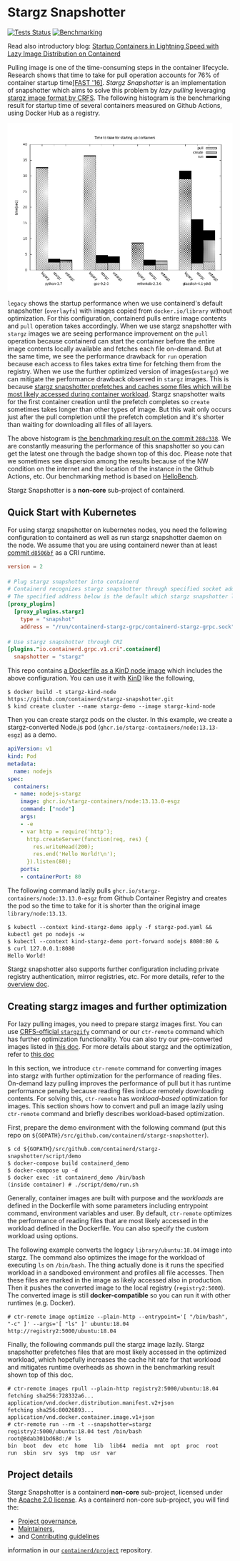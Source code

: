# Stargz Snapshotter

[![Tests Status](https://github.com/containerd/stargz-snapshotter/workflows/Tests/badge.svg)](https://github.com/containerd/stargz-snapshotter/actions?query=workflow%3ATests+branch%3Amaster)
[![Benchmarking](https://github.com/containerd/stargz-snapshotter/workflows/Benchmark/badge.svg)](https://github.com/containerd/stargz-snapshotter/actions?query=workflow%3ABenchmark+branch%3Amaster)

Read also introductory blog: [Startup Containers in Lightning Speed with Lazy Image Distribution on Containerd](https://medium.com/nttlabs/startup-containers-in-lightning-speed-with-lazy-image-distribution-on-containerd-243d94522361)

Pulling image is one of the time-consuming steps in the container lifecycle. Research shows that time to take for pull operation accounts for 76% of container startup time[[FAST '16]](https://www.usenix.org/node/194431). *Stargz Snapshotter* is an implementation of snapshotter which aims to solve this problem by *lazy pulling* leveraging [stargz image format by CRFS](https://github.com/google/crfs). The following histogram is the benchmarking result for startup time of several containers measured on Github Actions, using Docker Hub as a registry.

<img src="docs/images/benchmarking-result-288c338.png" width="600" alt="The benchmarking result on 288c338">

`legacy` shows the startup performance when we use containerd's default snapshotter (`overlayfs`) with images copied from `docker.io/library` without optimization. For this configuration, containerd pulls entire image contents and `pull` operation takes accordingly. When we use stargz snapshotter with `stargz` images we are seeing performance improvement on the `pull` operation because containerd can start the container before the entire image contents locally available and fetches each file on-demand. But at the same time, we see the performance drawback for `run` operation because each access to files takes extra time for fetching them from the registry. When we use the further optimized version of images(`estargz`) we can mitigate the performance drawback observed in `stargz` images. This is because [stargz snapshotter prefetches and caches some files which will be most likely accessed during container workload](./docs/stargz-estargz.md). Stargz snapshotter waits for the first container creation until the prefetch completes so `create` sometimes takes longer than other types of image. But this wait only occurs just after the pull completion until the prefetch completion and it's shorter than waiting for downloading all files of all layers.

The above histogram is [the benchmarking result on the commit `288c338`](https://github.com/containerd/stargz-snapshotter/actions/runs/50632674). We are constantly measuring the performance of this snapshotter so you can get the latest one through the badge shown top of this doc. Please note that we sometimes see dispersion among the results because of the NW condition on the internet and the location of the instance in the Github Actions, etc. Our benchmarking method is based on [HelloBench](https://github.com/Tintri/hello-bench).

Stargz Snapshotter is a **non-core** sub-project of containerd.

## Quick Start with Kubernetes

For using stargz snapshotter on kubernetes nodes, you need the following configuration to containerd as well as run stargz snapshotter daemon on the node. We assume that you are using containerd newer than at least [commit `d8506bf`](https://github.com/containerd/containerd/commit/d8506bfd7b407dcb346149bcec3ed3c19244e3f1) as a CRI runtime.

```toml
version = 2

# Plug stargz snapshotter into containerd
# Containerd recognizes stargz snapshotter through specified socket address.
# The specified address below is the default which stargz snapshotter listen to.
[proxy_plugins]
  [proxy_plugins.stargz]
    type = "snapshot"
    address = "/run/containerd-stargz-grpc/containerd-stargz-grpc.sock"

# Use stargz snapshotter through CRI
[plugins."io.containerd.grpc.v1.cri".containerd]
  snapshotter = "stargz"
```

This repo contains [a Dockerfile as a KinD node image](./Dockerfile) which includes the above configuration. You can use it with [KinD](https://github.com/kubernetes-sigs/kind) like the following,

```console
$ docker build -t stargz-kind-node https://github.com/containerd/stargz-snapshotter.git
$ kind create cluster --name stargz-demo --image stargz-kind-node
```

Then you can create stargz pods on the cluster. In this example, we create a stargz-converted Node.js pod (`ghcr.io/stargz-containers/node:13.13-esgz`) as a demo.

```yaml
apiVersion: v1
kind: Pod
metadata:
  name: nodejs
spec:
  containers:
  - name: nodejs-stargz
    image: ghcr.io/stargz-containers/node:13.13.0-esgz
    command: ["node"]
    args:
    - -e
    - var http = require('http');
      http.createServer(function(req, res) {
        res.writeHead(200);
        res.end('Hello World!\n');
      }).listen(80);
    ports:
    - containerPort: 80
```

The following command lazily pulls `ghcr.io/stargz-containers/node:13.13.0-esgz` from Github Container Registry and creates the pod so the time to take for it is shorter than the original image `library/node:13.13`.

```console
$ kubectl --context kind-stargz-demo apply -f stargz-pod.yaml && kubectl get po nodejs -w
$ kubectl --context kind-stargz-demo port-forward nodejs 8080:80 &
$ curl 127.0.0.1:8080
Hello World!
```

Stargz snapshotter also supports further configuration including private registry authentication, mirror registries, etc.
For more details, refer to the [overview doc](./docs/overview.md).

## Creating stargz images and further optimization

For lazy pulling images, you need to prepare stargz images first. You can use [CRFS-official `stargzify`](https://github.com/google/crfs/tree/master/stargz/stargzify) command or our `ctr-remote` command which has further optimization functionality. You can also try our pre-converted images listed in [this doc](./docs/pre-converted-images.md). For more details about stargz and the optimization, refer to [this doc](./docs/stargz-estargz.md)

In this section, we introduce `ctr-remote` command for converting images into stargz with further optimization for the performance of reading files. On-demand lazy pulling improves the performance of pull but it has runtime performance penalty because reading files induce remotely downloading contents. For solving this, `ctr-remote` has *workload-based* optimization for images. This section shows how to convert and pull an image lazily using `ctr-remote` command and briefly describes workload-based optimization.

First, prepare the demo environment with the following command (put this repo on `${GOPATH}/src/github.com/containerd/stargz-snapshotter`).

```console
$ cd ${GOPATH}/src/github.com/containerd/stargz-snapshotter/script/demo
$ docker-compose build containerd_demo
$ docker-compose up -d
$ docker exec -it containerd_demo /bin/bash
(inside container) # ./script/demo/run.sh
```

Generally, container images are built with purpose and the *workloads* are defined in the Dockerfile with some parameters including entrypoint command, environment variables and user. By default, `ctr-remote` optimizes the performance of reading files that are most likely accessed in the workload defined in the Dockerfile. You can also specify the custom workload using options.

The following example converts the legacy `library/ubuntu:18.04` image into stargz. The command also optimizes the image for the workload of executing `ls` on `/bin/bash`. The thing actually done is it runs the specified workload in a sandboxed environment and profiles all file accesses. Then these files are marked in the image as likely accessed also in production. Then it pushes the converted image to the local registry (`registry2:5000`). The converted image is still __docker-compatible__ so you can run it with other runtimes (e.g. Docker).

```console
# ctr-remote image optimize --plain-http --entrypoint='[ "/bin/bash", "-c" ]' --args='[ "ls" ]' ubuntu:18.04 http://registry2:5000/ubuntu:18.04
```

Finally, the following commands pull the stargz image lazily. Stargz snapshotter prefetches files that are most likely accessed in the optimized workload, which hopefully increases the cache hit rate for that workload and mitigates runtime overheads as shown in the benchmarking result shown top of this doc.

```console
# ctr-remote images rpull --plain-http registry2:5000/ubuntu:18.04
fetching sha256:728332a6... application/vnd.docker.distribution.manifest.v2+json
fetching sha256:80026893... application/vnd.docker.container.image.v1+json
# ctr-remote run --rm -t --snapshotter=stargz registry2:5000/ubuntu:18.04 test /bin/bash
root@8dab301bd68d:/# ls
bin  boot  dev  etc  home  lib  lib64  media  mnt  opt  proc  root  run  sbin  srv  sys  tmp  usr  var
```

## Project details

Stargz Snapshotter is a containerd **non-core** sub-project, licensed under the [Apache 2.0 license](./LICENSE).
As a containerd non-core sub-project, you will find the:
 * [Project governance](https://github.com/containerd/project/blob/master/GOVERNANCE.md),
 * [Maintainers](./MAINTAINERS),
 * and [Contributing guidelines](https://github.com/containerd/project/blob/master/CONTRIBUTING.md)

information in our [`containerd/project`](https://github.com/containerd/project) repository.
